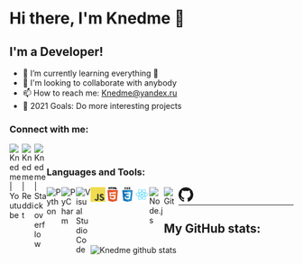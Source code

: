 # Hi there, I'm Knedme 👋

## I'm a Developer!

-   🌱 I’m currently learning everything 🤣
-   👯 I'm looking to collaborate with anybody
-   📫 How to reach me: Knedme@yandex.ru
-   🥅 2021 Goals: Do more interesting projects

### Connect with me:

[<img align="left" alt="Knedme | Youtube" width="22px" src="https://cdn.jsdelivr.net/npm/simple-icons@v3/icons/youtube.svg" />](https://www.youtube.com/channel/uchv57pcw59rzopspx1gldtw)
[<img align="left" alt="Knedme | Reddit" width="22px" src="https://cdn.jsdelivr.net/npm/simple-icons@3.13.0/icons/reddit.svg" />](https://www.reddit.com/user/knedme)
[<img align="left" alt="Knedme | Stackoverflow" width="22px" src="https://cdn.jsdelivr.net/npm/simple-icons@3.13.0/icons/stackoverflow.svg" />](https://stackoverflow.com/users/16582988/knedme)

<br />

### Languages and Tools:

[<img align="left" alt="Python" width="26px" src="https://upload.wikimedia.org/wikipedia/commons/thumb/c/c3/Python-logo-notext.svg/2048px-Python-logo-notext.svg.png" />](https://www.python.org/)
[<img align="left" alt="PyCharm" width="26px" src="https://upload.wikimedia.org/wikipedia/commons/thumb/1/1d/PyCharm_Icon.svg/1024px-PyCharm_Icon.svg.png" />](https://www.jetbrains.com/pycharm/)
[<img align="left" alt="Visual Studio Code" width="26px" src="https://upload.wikimedia.org/wikipedia/commons/thumb/9/9a/Visual_Studio_Code_1.35_icon.svg/1024px-Visual_Studio_Code_1.35_icon.svg.png" />](https://code.visualstudio.com/)
[<img align="left" alt="JavaScript" width="26px" src="https://raw.githubusercontent.com/github/explore/80688e429a7d4ef2fca1e82350fe8e3517d3494d/topics/javascript/javascript.png" />](https://www.javascript.com/)
[<img align="left" alt="HTML5" width="26px" src="https://raw.githubusercontent.com/github/explore/80688e429a7d4ef2fca1e82350fe8e3517d3494d/topics/html/html.png" />](https://devdocs.io/html/)
[<img align="left" alt="CSS3" width="26px" src="https://raw.githubusercontent.com/github/explore/80688e429a7d4ef2fca1e82350fe8e3517d3494d/topics/css/css.png" />](https://devdocs.io/css/)
[<img align="left" alt="React" width="26px" src="https://raw.githubusercontent.com/github/explore/80688e429a7d4ef2fca1e82350fe8e3517d3494d/topics/react/react.png" />](https://reactjs.org/)
[<img align="left" alt="Node.js" width="26px" src="https://cdn.iconscout.com/icon/free/png-256/node-js-1-1174935.png" />](https://nodejs.org/en/)
[<img align="left" alt="Git" width="26px" src="https://git-scm.com/images/logos/downloads/Git-Icon-1788C.png" />](https://git-scm.com/)
[<img align="left" alt="GitHub" width="26px" src="https://raw.githubusercontent.com/github/explore/78df643247d429f6cc873026c0622819ad797942/topics/github/github.png" />](https://github.com/)

<br />

---

## My GitHub stats:

![Knedme github stats](https://github-readme-stats.vercel.app/api?username=Knedme)
